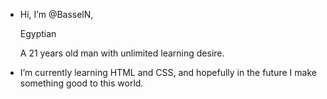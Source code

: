 -  Hi, I’m @BasselN, <p> Egyptian <p> A 21 years old man with unlimited learning desire.
-  I’m currently learning HTML and CSS, and hopefully in the future I make something good to this world.

<!---
BasselN/BasselN is a ✨ special ✨ repository because its `README.md` (this file) appears on your GitHub profile.
You can click the Preview link to take a look at your changes.
--->
